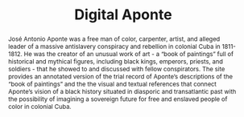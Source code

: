 ---
pid: aponte
done: true
title: Digital Aponte
category: Other
tags:
- exhibition
abstract: 'José Antonio Aponte was a free man of color, carpenter, artist, and alleged
  leader of a massive antislavery conspiracy and rebellion in colonial Cuba in 1811-1812.
  He was the creator of an unusual work of art - a “book of paintings” full of historical
  and mythical figures, including black kings, emperors, priests, and soldiers - that
  he showed to and discussed with fellow conspirators. The site provides an annotated
  version of the trial record of Aponte’s descriptions of the “book of paintings”
  and the the visual and textual references that connect Aponte’s vision of a black
  history situated in diasporic and transatlantic past with the possibility of imagining
  a sovereign future for free and enslaved people of color in colonial Cuba. '
pis:
- rodriguez
- ferrer
link: https://aponte.hosting.nyu.edu/
local_image: aponte.jpg
original_img: https://aponte.hosting.nyu.edu/wp-content/uploads/2016/07/003.jpg
layout: project
---